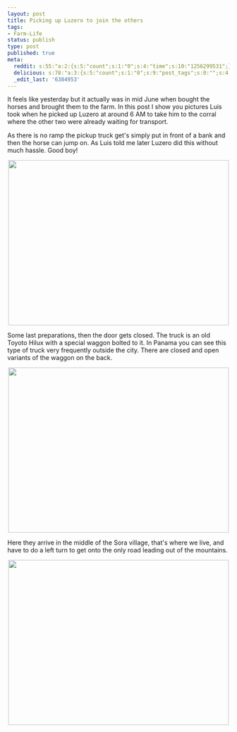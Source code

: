 ```yaml
---
layout: post
title: Picking up Luzero to join the others
tags:
- Farm-Life
status: publish
type: post
published: true
meta:
  reddit: s:55:"a:2:{s:5:"count";s:1:"0";s:4:"time";s:10:"1256299531";}";
  delicious: s:78:"a:3:{s:5:"count";s:1:"0";s:9:"post_tags";s:0:"";s:4:"time";s:10:"1256299530";}";
  _edit_last: '6384953'
---
```

It feels like yesterday but it actually was in mid June when bought the horses and brought them to the farm. In this post I show you pictures Luis took when he picked up Luzero at around 6 AM to take him to the corral where the other two were already waiting for transport.

As there is no ramp the pickup truck get's simply put in front of a bank and then the horse can jump on. As Luis told me later Luzero did this without much hassle. Good boy!

<div style="text-align:center;"><img src="http://farm3.static.flickr.com/2653/3905152693_afab36c46f.jpg" alt="" border="0" width="500" height="375" /></div>

Some last preparations, then the door gets closed. The truck is an old Toyoto Hilux with a special waggon bolted to it. In Panama you can see this type of truck very frequently outside the city. There are closed and open variants of the waggon on the back.

<div style="text-align:center;"><img src="http://farm3.static.flickr.com/2435/3905932890_815128df5c.jpg" alt="" border="0" width="500" height="375" /></div>

Here they arrive in the middle of the Sora village, that's where we live, and have to do a left turn to get onto the only road leading out of the mountains.

<div style="text-align:center;"><img src="http://farm4.static.flickr.com/3466/3905152483_3eb195959b.jpg" alt="" border="0" width="500" height="375" /></div>
